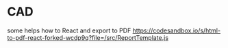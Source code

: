 # CAD
some helps how to React and export to PDF https://codesandbox.io/s/html-to-pdf-react-forked-wcdp9q?file=/src/ReportTemplate.js
